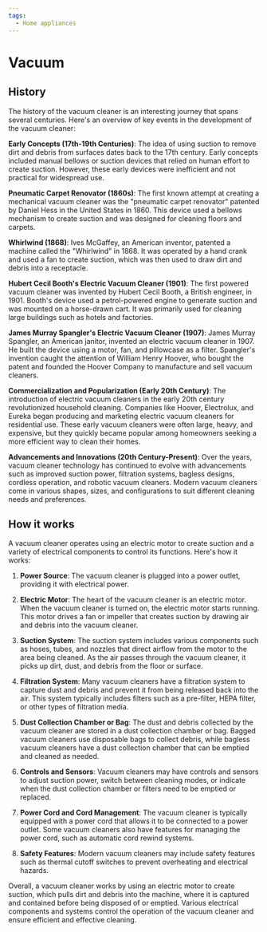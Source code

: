 ```yaml
---
tags:
  - Home appliances
---
```


<head>
    <meta name="google-adsense-account" content="ca-pub-9364684337389377">
    <meta charset="UTF-8">
    <meta name="viewport" content="width=device-width, initial-scale=1.0">
    <meta name="description" content="Welcome to ac-electricity! Here you will learn more about electricity, the different components used to make an electrical circuit as well as their features and use cases.">
    <meta name="keywords" content="alexis carbillet, carbillet, electricity, capacitors, conductors, diodes, electronic, energy source, hardware, home appliances, inductors, insulators, resistors, semi-conductors">
    <meta name="author" content="Alexis Carbillet ">
</head>

# Vacuum

## History

The history of the vacuum cleaner is an interesting journey that spans several centuries. Here's an overview of key events in the development of the vacuum cleaner:

**Early Concepts (17th-19th Centuries)**: The idea of using suction to remove dirt and debris from surfaces dates back to the 17th century. Early concepts included manual bellows or suction devices that relied on human effort to create suction. However, these early devices were inefficient and not practical for widespread use.

**Pneumatic Carpet Renovator (1860s)**: The first known attempt at creating a mechanical vacuum cleaner was the "pneumatic carpet renovator" patented by Daniel Hess in the United States in 1860. This device used a bellows mechanism to create suction and was designed for cleaning floors and carpets.

**Whirlwind (1868)**: Ives McGaffey, an American inventor, patented a machine called the "Whirlwind" in 1868. It was operated by a hand crank and used a fan to create suction, which was then used to draw dirt and debris into a receptacle.

**Hubert Cecil Booth's Electric Vacuum Cleaner (1901)**: The first powered vacuum cleaner was invented by Hubert Cecil Booth, a British engineer, in 1901. Booth's device used a petrol-powered engine to generate suction and was mounted on a horse-drawn cart. It was primarily used for cleaning large buildings such as hotels and factories.

**James Murray Spangler's Electric Vacuum Cleaner (1907)**: James Murray Spangler, an American janitor, invented an electric vacuum cleaner in 1907. He built the device using a motor, fan, and pillowcase as a filter. Spangler's invention caught the attention of William Henry Hoover, who bought the patent and founded the Hoover Company to manufacture and sell vacuum cleaners.

**Commercialization and Popularization (Early 20th Century)**: The introduction of electric vacuum cleaners in the early 20th century revolutionized household cleaning. Companies like Hoover, Electrolux, and Eureka began producing and marketing electric vacuum cleaners for residential use. These early vacuum cleaners were often large, heavy, and expensive, but they quickly became popular among homeowners seeking a more efficient way to clean their homes.

**Advancements and Innovations (20th Century-Present)**: Over the years, vacuum cleaner technology has continued to evolve with advancements such as improved suction power, filtration systems, bagless designs, cordless operation, and robotic vacuum cleaners. Modern vacuum cleaners come in various shapes, sizes, and configurations to suit different cleaning needs and preferences.

## How it works

A vacuum cleaner operates using an electric motor to create suction and a variety of electrical components to control its functions. Here's how it works:

1. **Power Source**: The vacuum cleaner is plugged into a power outlet, providing it with electrical power.

2. **Electric Motor**: The heart of the vacuum cleaner is an electric motor. When the vacuum cleaner is turned on, the electric motor starts running. This motor drives a fan or impeller that creates suction by drawing air and debris into the vacuum cleaner.

3. **Suction System**: The suction system includes various components such as hoses, tubes, and nozzles that direct airflow from the motor to the area being cleaned. As the air passes through the vacuum cleaner, it picks up dirt, dust, and debris from the floor or surface.

4. **Filtration System**: Many vacuum cleaners have a filtration system to capture dust and debris and prevent it from being released back into the air. This system typically includes filters such as a pre-filter, HEPA filter, or other types of filtration media.

5. **Dust Collection Chamber or Bag**: The dust and debris collected by the vacuum cleaner are stored in a dust collection chamber or bag. Bagged vacuum cleaners use disposable bags to collect debris, while bagless vacuum cleaners have a dust collection chamber that can be emptied and cleaned as needed.

6. **Controls and Sensors**: Vacuum cleaners may have controls and sensors to adjust suction power, switch between cleaning modes, or indicate when the dust collection chamber or filters need to be emptied or replaced.

7. **Power Cord and Cord Management**: The vacuum cleaner is typically equipped with a power cord that allows it to be connected to a power outlet. Some vacuum cleaners also have features for managing the power cord, such as automatic cord rewind systems.

8. **Safety Features**: Modern vacuum cleaners may include safety features such as thermal cutoff switches to prevent overheating and electrical hazards.

Overall, a vacuum cleaner works by using an electric motor to create suction, which pulls dirt and debris into the machine, where it is captured and contained before being disposed of or emptied. Various electrical components and systems control the operation of the vacuum cleaner and ensure efficient and effective cleaning.